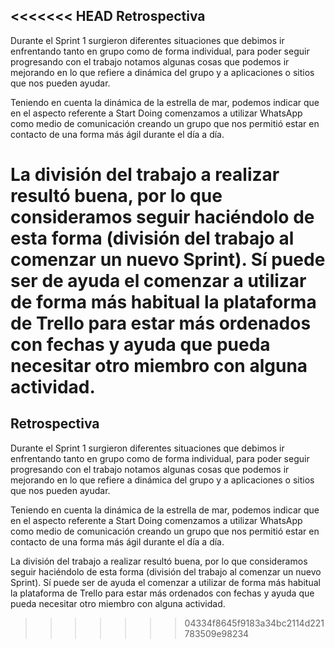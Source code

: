 <<<<<<< HEAD
Retrospectiva
--------------------

Durante el Sprint 1 surgieron diferentes situaciones que debimos ir enfrentando tanto en grupo como de forma individual,
para poder seguir progresando con el trabajo notamos algunas cosas que podemos ir mejorando en lo que refiere a dinámica
del grupo y a aplicaciones o sitios que nos pueden ayudar.

Teniendo en cuenta la dinámica de la estrella de mar, podemos indicar que en el aspecto referente a Start Doing 
comenzamos a utilizar WhatsApp como medio de comunicación creando un grupo que nos permitió estar en
contacto de una forma más ágil durante el día a día.

La división del trabajo a realizar resultó buena, por lo que consideramos seguir haciéndolo de esta forma (división del
trabajo al comenzar un nuevo Sprint). Sí puede ser de ayuda el comenzar a utilizar de forma más habitual la plataforma
de Trello para estar más ordenados con fechas y ayuda que pueda necesitar otro miembro con alguna actividad.
=======
Retrospectiva
--------------------

Durante el Sprint 1 surgieron diferentes situaciones que debimos ir enfrentando tanto en grupo como de forma individual,
para poder seguir progresando con el trabajo notamos algunas cosas que podemos ir mejorando en lo que refiere a dinámica
del grupo y a aplicaciones o sitios que nos pueden ayudar.

Teniendo en cuenta la dinámica de la estrella de mar, podemos indicar que en el aspecto referente a Start Doing 
comenzamos a utilizar WhatsApp como medio de comunicación creando un grupo que nos permitió estar en
contacto de una forma más ágil durante el día a día.

La división del trabajo a realizar resultó buena, por lo que consideramos seguir haciéndolo de esta forma (división del
trabajo al comenzar un nuevo Sprint). Sí puede ser de ayuda el comenzar a utilizar de forma más habitual la plataforma
de Trello para estar más ordenados con fechas y ayuda que pueda necesitar otro miembro con alguna actividad.
>>>>>>> 04334f8645f9183a34bc2114d221783509e98234
